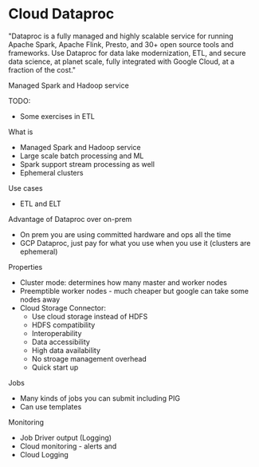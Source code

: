# Cloud Dataproc

"Dataproc is a fully managed and highly scalable service for running Apache Spark, Apache Flink, Presto, and 30+ open source tools and frameworks. Use Dataproc for data lake modernization, ETL, and secure data science, at planet scale, fully integrated with Google Cloud, at a fraction of the cost."


Managed Spark and Hadoop service

TODO:

* Some exercises in ETL


What is

* Managed Spark and Hadoop service
* Large scale batch processing and ML
* Spark support stream processing as well
* Ephemeral clusters

Use cases

* ETL and ELT


Advantage of Dataproc over on-prem

* On prem you are using committed hardware and ops all the time
* GCP Dataproc, just pay for what you use when you use it (clusters are ephemeral)


Properties

* Cluster mode: determines how many master and worker nodes
* Preemptible worker nodes - much cheaper but google can take some nodes away
* Cloud Storage Connector:
  * Use cloud storage instead of HDFS
  * HDFS compatibility
  * Interoperability
  * Data accessibility
  * High data availability
  * No stroage management overhead
  * Quick start up


Jobs

* Many kinds of jobs you can submit including PIG
* Can use templates


Monitoring

* Job Driver output (Logging)
* Cloud monitoring - alerts and
* Cloud Logging